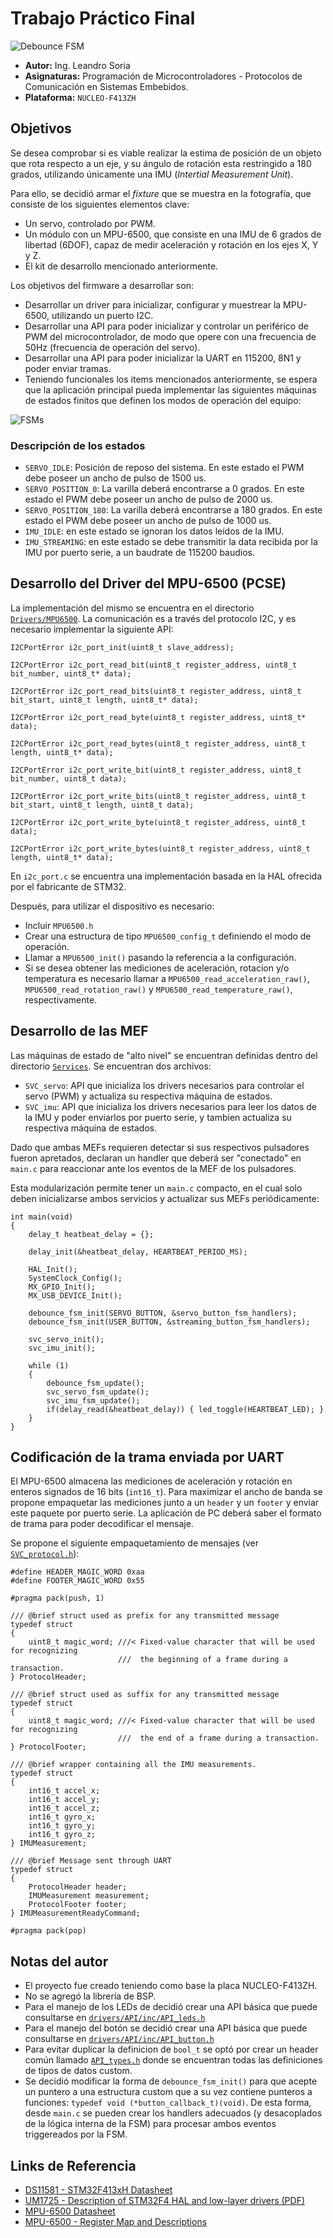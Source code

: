 # Trabajo Práctico Final

![Debounce FSM](Resources/device.jpg "Dispositivo montado")
* **Autor:** Ing. Leandro Soria
* **Asignaturas:** Programación de Microcontroladores - Protocolos de Comunicación en Sistemas Embebidos.
* **Plataforma:** `NUCLEO-F413ZH`

## Objetivos
Se desea comprobar si es viable realizar la estima de posición de un objeto que rota respecto a un eje, y su ángulo de rotación esta restringido a 180 grados, utilizando únicamente una IMU (*Intertial Measurement Unit*).

Para ello, se decidió armar el *fixture* que se muestra en la fotografía, que consiste de los siguientes elementos clave:
* Un servo, controlado por PWM.
* Un módulo con un MPU-6500, que consiste en una IMU de 6 grados de libertad (6DOF), capaz de medir aceleración y rotación en los ejes X, Y y Z.
* El kit de desarrollo mencionado anteriormente.

Los objetivos del firmware a desarrollar son:
* Desarrollar un driver para inicializar, configurar y muestrear la MPU-6500, utilizando un puerto I2C.
* Desarrollar una API para poder inicializar y controlar un periférico de PWM del microcontrolador, de modo que opere con una frecuencia de 50Hz (frecuencia de operación del servo).
* Desarrollar una API para poder inicializar la UART en 115200, 8N1 y poder enviar tramas.
* Teniendo funcionales los items mencionados anteriormente, se espera que la aplicación principal pueda implementar las siguientes máquinas de estados finitos que definen los modos de operación del equipo:

![FSMs](Resources/fsm.png "Máquinas de Estado del dispositivo")

### Descripción de los estados
* `SERVO_IDLE`: Posición de reposo del sistema. En este estado el PWM debe poseer un ancho de pulso de 1500 us.
* `SERVO_POSITION_0`: La varilla deberá encontrarse a 0 grados. En este estado el PWM debe poseer un ancho de pulso de 2000 us.
* `SERVO_POSITION_180`: La varilla deberá encontrarse a 180 grados. En este estado el PWM debe poseer un ancho de pulso de 1000 us.
* `IMU_IDLE`: en este estado se ignoran los datos leídos de la IMU.
* `IMU_STREAMING`: en este estado se debe transmitir la data recibida por la IMU por puerto serie, a un baudrate de 115200 baudios.


## Desarrollo del Driver del MPU-6500 (PCSE)
La implementación del mismo se encuentra en el directorio [`Drivers/MPU6500`](https://github.com/lmsoria/cese-pdm-workspace/tree/main/tp-final/Drivers/MPU6500). La comunicación es a través del protocolo I2C, y es necesario implementar la siguiente API:
```
I2CPortError i2c_port_init(uint8_t slave_address);

I2CPortError i2c_port_read_bit(uint8_t register_address, uint8_t bit_number, uint8_t* data);

I2CPortError i2c_port_read_bits(uint8_t register_address, uint8_t bit_start, uint8_t length, uint8_t* data);

I2CPortError i2c_port_read_byte(uint8_t register_address, uint8_t* data);

I2CPortError i2c_port_read_bytes(uint8_t register_address, uint8_t length, uint8_t* data);

I2CPortError i2c_port_write_bit(uint8_t register_address, uint8_t bit_number, uint8_t data);

I2CPortError i2c_port_write_bits(uint8_t register_address, uint8_t bit_start, uint8_t length, uint8_t data);

I2CPortError i2c_port_write_byte(uint8_t register_address, uint8_t data);

I2CPortError i2c_port_write_bytes(uint8_t register_address, uint8_t length, uint8_t* data);
```

En `i2c_port.c` se encuentra una implementación basada en la HAL ofrecida por el fabricante de STM32.

Después, para utilizar el dispositivo es necesario:
* Incluir `MPU6500.h`
* Crear una estructura de tipo `MPU6500_config_t` definiendo el modo de operación.
* Llamar a `MPU6500_init()` pasando la referencia a la configuración.
* Si se desea obtener las mediciones de aceleración, rotacion y/o temperatura es necesario llamar a `MPU6500_read_acceleration_raw()`, `MPU6500_read_rotation_raw()` y `MPU6500_read_temperature_raw()`, respectivamente.

## Desarrollo de las MEF
Las máquinas de estado de "alto nivel" se encuentran definidas dentro del directorio [`Services`](https://github.com/lmsoria/cese-pdm-workspace/tree/main/tp-final/Services).
Se encuentran dos archivos:
* `SVC_servo`: API que inicializa los drivers necesarios para controlar el servo (PWM) y actualiza su respectiva máquina de estados.
* `SVC_imu`: API que inicializa los drivers necesarios para leer los datos de la IMU y poder enviarlos por puerto serie, y tambien actualiza su respectiva máquina de estados.

Dado que ambas MEFs requieren detectar si sus respectivos pulsadores fueron apretados, declaran un handler que deberá ser "conectado" en `main.c` para reaccionar ante los eventos de la MEF de los pulsadores.

Esta modularización permite tener un `main.c` compacto, en el cual solo deben inicializarse ambos servicios y actualizar sus MEFs periódicamente:
```
int main(void)
{
    delay_t heatbeat_delay = {};

    delay_init(&heatbeat_delay, HEARTBEAT_PERIOD_MS);

    HAL_Init();
    SystemClock_Config();
    MX_GPIO_Init();
    MX_USB_DEVICE_Init();

    debounce_fsm_init(SERVO_BUTTON, &servo_button_fsm_handlers);
    debounce_fsm_init(USER_BUTTON, &streaming_button_fsm_handlers);

    svc_servo_init();
    svc_imu_init();

    while (1)
    {
        debounce_fsm_update();
        svc_servo_fsm_update();
        svc_imu_fsm_update();
        if(delay_read(&heatbeat_delay)) { led_toggle(HEARTBEAT_LED); }
    }
}
```
## Codificación de la trama enviada por UART
El MPU-6500 almacena las mediciones de aceleración y rotación en enteros signados de 16 bits (`int16_t`). Para maximizar el ancho de banda se propone empaquetar las mediciones junto a un `header` y un `footer` y enviar este paquete por puerto serie. La aplicación de PC deberá saber el formato de trama para poder decodificar el mensaje.

Se propone el siguiente empaquetamiento de mensajes (ver [`SVC_protocol.h`](https://github.com/lmsoria/cese-pdm-workspace/blob/main/tp-final/Services/inc/SVC_protocol.h)):
```
#define HEADER_MAGIC_WORD 0xaa
#define FOOTER_MAGIC_WORD 0x55

#pragma pack(push, 1)

/// @brief struct used as prefix for any transmitted message
typedef struct
{
    uint8_t magic_word; ///< Fixed-value character that will be used for recognizing
                        ///  the beginning of a frame during a transaction.
} ProtocolHeader;

/// @brief struct used as suffix for any transmitted message
typedef struct
{
    uint8_t magic_word; ///< Fixed-value character that will be used for recognizing
                        ///  the end of a frame during a transaction.
} ProtocolFooter;

/// @brief wrapper containing all the IMU measurements.
typedef struct
{
    int16_t accel_x;
    int16_t accel_y;
    int16_t accel_z;
    int16_t gyro_x;
    int16_t gyro_y;
    int16_t gyro_z;
} IMUMeasurement;

/// @brief Message sent through UART
typedef struct
{
    ProtocolHeader header;
    IMUMeasurement measurement;
    ProtocolFooter footer;
} IMUMeasurementReadyCommand;

#pragma pack(pop)
```

## Notas del autor
* El proyecto fue creado teniendo como base la placa NUCLEO-F413ZH.
* No se agregó la librería de BSP.
* Para el manejo de los LEDs de decidió crear una API básica que puede consultarse en [`drivers/API/inc/API_leds.h`](https://github.com/lmsoria/cese-pdm-workspace/blob/main/tp-final/Drivers/API/inc/API_leds.h)
* Para el manejo del botón se decidió crear una API básica que puede consultarse en [`drivers/API/inc/API_button.h`](https://github.com/lmsoria/cese-pdm-workspace/blob/main/tp-final/Drivers/API/inc/API_button.h)
* Para evitar duplicar la definicion de `bool_t` se optó por crear un header común llamado [`API_types.h`](https://github.com/lmsoria/cese-pdm-workspace/blob/main/tp-final/Drivers/API/inc/API_types.h) donde se encuentran todas las definiciones de tipos de datos custom.
* Se decidió modificar la forma de `debounce_fsm_init()` para que acepte un puntero a una estructura custom que a su vez contiene punteros a funciones: `typedef void (*button_callback_t)(void)`. De esta forma, desde `main.c` se pueden crear los handlers adecuados (y desacoplados de la lógica interna de la FSM) para procesar ambos eventos triggereados por la FSM.

## Links de Referencia
* [DS11581 - STM32F413xH Datasheet](https://www.st.com/resource/en/datasheet/stm32f413zh.pdf)
* [UM1725 - Description of STM32F4 HAL and low-layer drivers (PDF)](https://www.google.com/url?sa=t&rct=j&q=&esrc=s&source=web&cd=&ved=2ahUKEwio4pKV_ub_AhU2rZUCHVSeBiwQFnoECAsQAQ&url=https%3A%2F%2Fwww.st.com%2Fresource%2Fen%2Fuser_manual%2Fum1725-description-of-stm32f4-hal-and-lowlayer-drivers-stmicroelectronics.pdf&usg=AOvVaw21r2dLlr83WM6rfjwZ3NM-&opi=89978449)
* [MPU-6500 Datasheet](https://invensense.tdk.com/wp-content/uploads/2020/06/PS-MPU-6500A-01-v1.3.pdf)
* [MPU-6500 - Register Map and Descriptions](https://invensense.tdk.com/wp-content/uploads/2015/02/MPU-6500-Register-Map2.pdf)